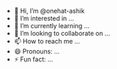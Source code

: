 - 👋 Hi, I’m @onehat-ashik
- 👀 I’m interested in ...
- 🌱 I’m currently learning ...
- 💞️ I’m looking to collaborate on ...
- 📫 How to reach me ...
- 😄 Pronouns: ...
- ⚡ Fun fact: ...

<!---
onehat-ashik/onehat-ashik is a ✨ special ✨ repository because its `README.md` (this file) appears on your GitHub profile.
You can click the Preview link to take a look at your changes.
--->
